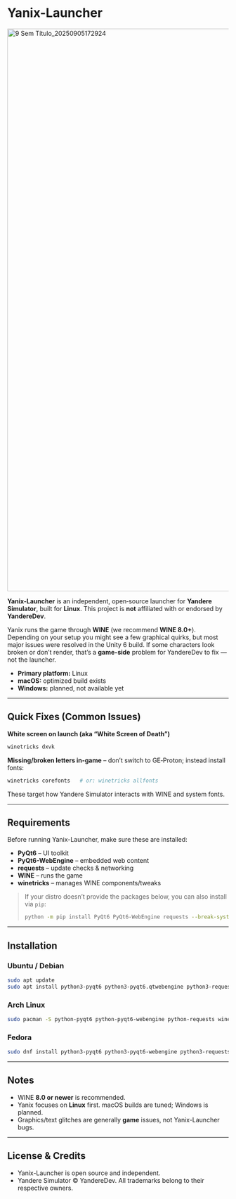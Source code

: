 # Yanix-Launcher 
<img width="1280" height="1280" alt="9 Sem Título_20250905172924" src="https://github.com/user-attachments/assets/29fd87b1-5d22-4040-ad70-e024b0405046" />


**Yanix-Launcher** is an independent, open‑source launcher for **Yandere Simulator**, built for **Linux**. This project is **not** affiliated with or endorsed by **YandereDev**.

Yanix runs the game through **WINE** (we recommend **WINE 8.0+**). Depending on your setup you might see a few graphical quirks, but most major issues were resolved in the Unity 6 build. If some characters look broken or don’t render, that’s a **game-side** problem for YandereDev to fix — not the launcher.

* **Primary platform:** Linux
* **macOS:** optimized build exists
* **Windows:** planned, not available yet

---

## Quick Fixes (Common Issues)

**White screen on launch (aka “White Screen of Death”)**

```bash
winetricks dxvk
```

**Missing/broken letters in‑game** – don’t switch to GE‑Proton; instead install fonts:

```bash
winetricks corefonts   # or: winetricks allfonts
```

These target how Yandere Simulator interacts with WINE and system fonts.

---

## Requirements

Before running Yanix-Launcher, make sure these are installed:

* **PyQt6** – UI toolkit
* **PyQt6-WebEngine** – embedded web content
* **requests** – update checks & networking
* **WINE** – runs the game
* **winetricks** – manages WINE components/tweaks

> If your distro doesn’t provide the packages below, you can also install via `pip`:
>
> ```bash
> python -m pip install PyQt6 PyQt6-WebEngine requests --break-system-packages
> ```

---

## Installation

### Ubuntu / Debian

```bash
sudo apt update
sudo apt install python3-pyqt6 python3-pyqt6.qtwebengine python3-requests wine winetricks
```

### Arch Linux

```bash
sudo pacman -S python-pyqt6 python-pyqt6-webengine python-requests wine winetricks
```

### Fedora

```bash
sudo dnf install python3-pyqt6 python3-pyqt6-webengine python3-requests wine winetricks
```

---

## Notes

* WINE **8.0 or newer** is recommended.
* Yanix focuses on **Linux** first. macOS builds are tuned; Windows is planned.
* Graphics/text glitches are generally **game** issues, not Yanix-Launcher bugs.

---

## License & Credits

* Yanix-Launcher is open source and independent.
* Yandere Simulator © YandereDev. All trademarks belong to their respective owners.
